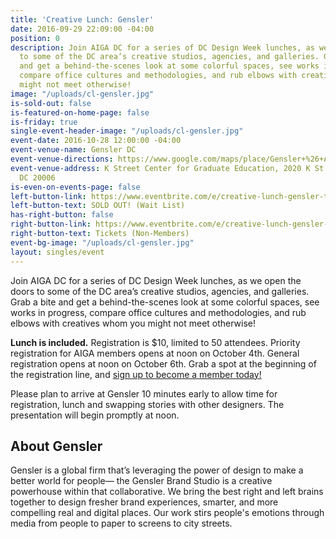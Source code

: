 ```yaml
---
title: 'Creative Lunch: Gensler'
date: 2016-09-29 22:09:00 -04:00
position: 0
description: Join AIGA DC for a series of DC Design Week lunches, as we open the doors
  to some of the DC area’s creative studios, agencies, and galleries. Grab a bite
  and get a behind-the-scenes look at some colorful spaces, see works in progress,
  compare office cultures and methodologies, and rub elbows with creatives whom you
  might not meet otherwise!
image: "/uploads/cl-gensler.jpg"
is-sold-out: false
is-featured-on-home-page: false
is-friday: true
single-event-header-image: "/uploads/cl-gensler.jpg"
event-date: 2016-10-28 12:00:00 -04:00
event-venue-name: Gensler DC
event-venue-directions: https://www.google.com/maps/place/Gensler+%26+Associates/@38.902142,-77.048141,17z/data=!3m1!4b1!4m5!3m4!1s0x89b7b7b74b5fa157:0xb02cda9a8ded0f60!8m2!3d38.902142!4d-77.0459523
event-venue-address: K Street Center for Graduate Education, 2020 K St NW, Washington,
  DC 20006
is-even-on-events-page: false
left-button-link: https://www.eventbrite.com/e/creative-lunch-gensler-tickets-27964568778?ref=ebapi
left-button-text: SOLD OUT! (Wait List)
has-right-button: false
right-button-link: https://www.eventbrite.com/e/creative-lunch-gensler-tickets-27964568778?ref=ebapi
right-button-text: Tickets (Non-Members)
event-bg-image: "/uploads/cl-gensler.jpg"
layout: singles/event
---
```


Join AIGA DC for a series of DC Design Week lunches, as we open the doors to some of the DC area’s creative studios, agencies, and galleries. Grab a bite and get a behind-the-scenes look at some colorful spaces, see works in progress, compare office cultures and methodologies, and rub elbows with creatives whom you might not meet otherwise!

**Lunch is included.** Registration is $10, limited to 50 attendees. Priority registration for AIGA members opens at noon on October 4th. General registration opens at noon on October 6th. Grab a spot at the beginning of the registration line, and [sign up to become a member today!](http://www.aiga.org/join)

Please plan to arrive at Gensler 10 minutes early to allow time for registration, lunch and swapping stories with other designers. The presentation will begin promptly at noon.

## About Gensler

Gensler is a global firm that’s leveraging the power of design to make a better world for people— the Gensler Brand Studio is a creative powerhouse within that collaborative. We bring the best right and left brains together to design fresher brand experiences, smarter, and more compelling real and digital places. Our work stirs people's emotions through media from people to paper to screens to city streets.